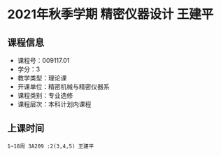 # 2021年秋季学期 精密仪器设计 王建平






## 课程信息

- 课程号：009117.01
- 学分：3
- 教学类型：理论课
- 开课单位：精密机械与精密仪器系
- 课程类别：专业选修
- 课程层次：本科计划内课程

## 上课时间

```
1~18周 3A209 :2(3,4,5) 王建平
```

